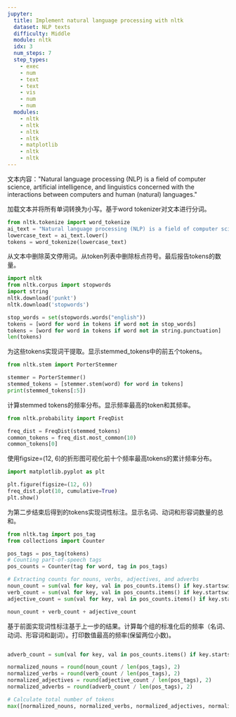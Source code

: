 ```yaml
---
jupyter:
  title: Implement natural language processing with nltk
  dataset: NLP texts
  difficulty: Middle
  module: nltk
  idx: 3
  num_steps: 7
  step_types:
    - exec
    - num
    - text
    - text
    - vis
    - num
    - num
  modules:
    - nltk
    - nltk
    - nltk
    - nltk
    - matplotlib
    - nltk
    - nltk
---
```


文本内容："Natural language processing (NLP) is a field of computer science, artificial intelligence, and linguistics concerned with the interactions between computers and human (natural) languages."

加载文本并将所有单词转换为小写。基于word tokenizer对文本进行分词。

```python
from nltk.tokenize import word_tokenize
ai_text = "Natural language processing (NLP) is a field of computer science, artificial intelligence, and linguistics concerned with the interactions between computers and human (natural) languages."
lowercase_text = ai_text.lower()
tokens = word_tokenize(lowercase_text)
```

从文本中删除英文停用词。从token列表中删除标点符号。最后报告tokens的数量。

```python
import nltk
from nltk.corpus import stopwords
import string
nltk.download('punkt')
nltk.download('stopwords')

stop_words = set(stopwords.words("english"))
tokens = [word for word in tokens if word not in stop_words]
tokens = [word for word in tokens if word not in string.punctuation]
len(tokens)
```

为这些tokens实现词干提取。显示stemmed_tokens中的前五个tokens。

```python
from nltk.stem import PorterStemmer

stemmer = PorterStemmer()
stemmed_tokens = [stemmer.stem(word) for word in tokens]
print(stemmed_tokens[:5])
```

计算stemmed tokens的频率分布。显示频率最高的token和其频率。

```python
from nltk.probability import FreqDist

freq_dist = FreqDist(stemmed_tokens)
common_tokens = freq_dist.most_common(10)
common_tokens[0]
```

使用figsize=(12, 6)的折形图可视化前十个频率最高tokens的累计频率分布。

```python
import matplotlib.pyplot as plt

plt.figure(figsize=(12, 6))
freq_dist.plot(10, cumulative=True)
plt.show()
```

为第二步结束后得到的tokens实现词性标注。显示名词、动词和形容词数量的总和。

```python
from nltk.tag import pos_tag
from collections import Counter

pos_tags = pos_tag(tokens)
# Counting part-of-speech tags
pos_counts = Counter(tag for word, tag in pos_tags)

# Extracting counts for nouns, verbs, adjectives, and adverbs
noun_count = sum(val for key, val in pos_counts.items() if key.startswith('N'))
verb_count = sum(val for key, val in pos_counts.items() if key.startswith('V'))
adjective_count = sum(val for key, val in pos_counts.items() if key.startswith('J'))

noun_count + verb_count + adjective_count
```

基于前面实现词性标注基于上一步的结果。计算每个组的标准化后的频率（名词、动词、形容词和副词）。打印数值最高的频率(保留两位小数)。

```python

adverb_count = sum(val for key, val in pos_counts.items() if key.startswith('R'))

normalized_nouns = round(noun_count / len(pos_tags), 2)
normalized_verbs = round(verb_count / len(pos_tags), 2)
normalized_adjectives = round(adjective_count / len(pos_tags), 2)
normalized_adverbs = round(adverb_count / len(pos_tags), 2)

# Calculate total number of tokens
max([normalized_nouns, normalized_verbs, normalized_adjectives, normalized_adverbs])
```